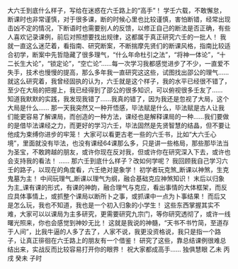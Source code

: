 大六壬到底什么样子，写给在迷惑在六壬路上的“高手”！
学壬六载，不敢懈怠，断课时也非常谨慎，对于很多课，断的时候心里也比较谨慎，害怕断错，经常出现击凶不定的情况，下断语时也需要别人的反馈，以修正自己的断法是否正确，有些人喜欢记录课例，前后对照想要找出规律，这都属于真正研究六壬的一批人！
我就一直这么迷茫着，看指南、研究断案，不断揣摩先贤们的断课风格，指南比较适合初学，断案中先哲隐藏了很多理气，“什么年命杜引之法”，“将神一体论”，“十二长生大论”，“锁定论”，“空亡论”……每一次学习我都感觉进步了不少，一直爱不失手，技术也慢慢的提高，那么多年我一直研究这这些，试图找出邵公的理气……
就这么研究着，我曾经固执的认为，六壬就是这个样子，我的水平已经很不错了，至少在大局的把握上，我已经得到了邵公的很多知识，可以俯视很多壬友了……
知道我默默的实践，我发现我错了……我真的错了，因为我还是忽视了大局，这个大局是什么……
那一天我突然又一种开悟感，毕法赋是什么，毕法赋是古人让我们能更容易了解课局，而创造的一种方法，课经也是解释课局的一种……我们要做的是借毕法课经之力，而更好的学习六壬，毕法固然是先贤智慧的结晶，但不要让他成为束缚你进步的牢笼！
大家可以看更古老一些的六壬书，比如“大六壬心境”，里面就没有毕法，也没有课经64课那么多，只是讲一些格局，那些那毕法当为圣宝，不敢跨越的朋友，或许你现在反对我，但或许你在研究深入下去，或许也会支持我的看法！
……
那六壬到底什么样子？改如何学呢？
我回顾我自己学习六壬的路子，以现在的角度看，六壬绝对是象学！
初学者玩克煞_断课以神煞，生克鬼墓为主！
中间玩理气_断课以理气为纲，融合基础克应神煞知识！
末后以归象为主_课有课的形式，有课的神韵，融合理气与克应，看出事情的大体框架，而反应具体事情上，或抓整个课局以断所卜之事，或抓课中一点为卜事结果！
而后又是怎么玩，我也不知道，我也是一个初入归象的小学生！
这些东西掌握其实不难，大家可以以课局为主多研究，更需要研究九宗门，等你研究透彻了，或许一线曙光照来，你也会感觉到神妙无比！
这就是我说的神髓，“天书不书竹简，至道存于人间”，比我牛逼的人多了去了，人家不说，我更没资格说，我只是指一个路子，让真正徘徊在六壬路上的朋友有一个借鉴！
研究了这些，靠总结课例很难总结出来，实战反而比较容易打开你的眼界！
祝大家都成高手……
独俱慧眼
乙未 丙戌 癸未 子时